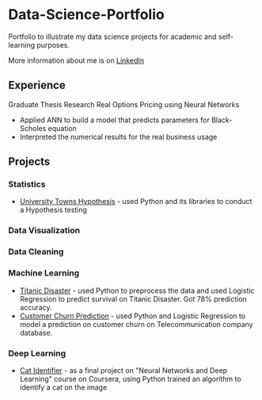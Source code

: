 # Data-Science-Portfolio

Portfolio to illustrate my data science projects for academic and self-learning purposes.

More information about me is on [LinkedIn](https://linkedin.com/in/sukhrat-arziyev-855a26137/)

## Experience
Graduate Thesis Research
Real Options Pricing using Neural Networks

* Applied ANN to build a model that predicts parameters for Black-Scholes equation
* Interpreted the numerical results for the real business usage

## Projects

### Statistics
 * [University Towns Hypothesis](https://github.com/Sukhrat/Data-Science-Portfolio/tree/master/Mini-Projects/UniversityTowns-Hypothesis) - used Python and its libraries to conduct a Hypothesis testing

### Data Visualization

### Data Cleaning

### Machine Learning
  * [Titanic Disaster](https://github.com/Sukhrat/Data-Science-Portfolio/tree/master/Mini-Projects/Titanic) - used Python to preprocess the data and used Logistic Regression to predict survival on Titanic Disaster. Got 78% prediction accuracy.
  * [Customer Churn Prediction](https://github.com/Sukhrat/Data-Science-Portfolio/tree/master/Mini-Projects/Customer%20Churn) - used Python and Logistic Regression to model a prediction on customer churn on Telecommunication company database.

### Deep Learning
 * [Cat Identifier](https://github.com/Sukhrat/Data-Science-Portfolio/tree/master/Mini-Projects/Cat-ID) - as a final project on "Neural Networks and Deep Learning" course on Coursera, using Python trained an algorithm to identify a cat on the image
